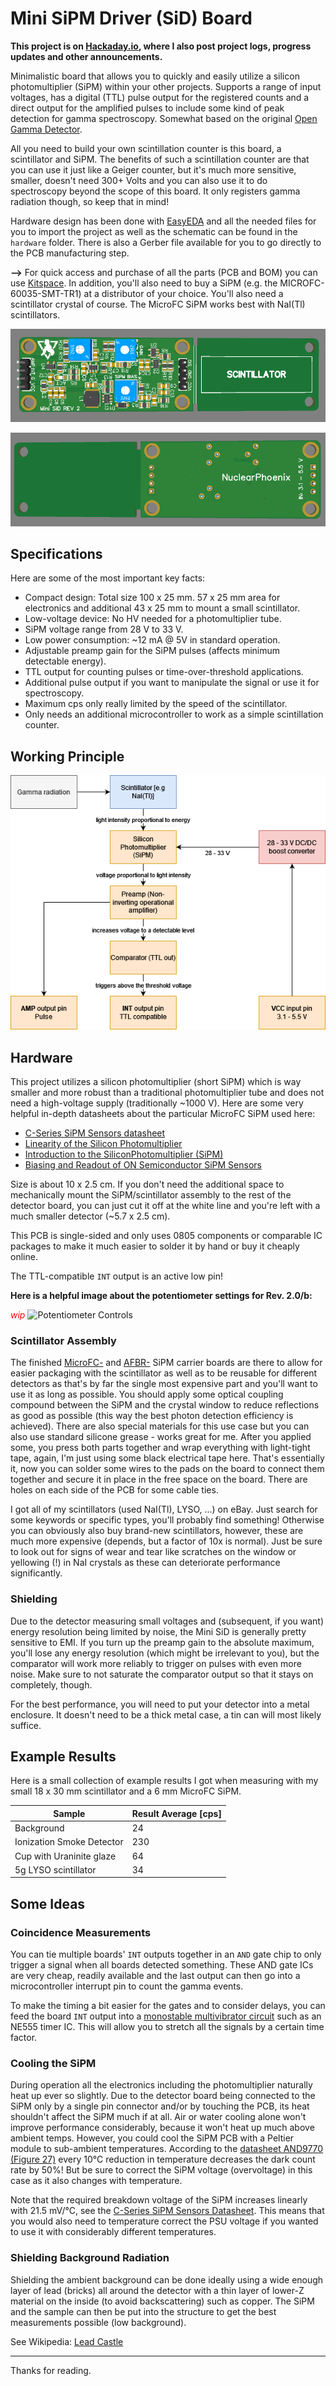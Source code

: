 # Mini SiPM Driver (SiD) Board

__This project is on [Hackaday.io](https://hackaday.io/project/188090-mini-sipm-driver-board), where I also post project logs, progress updates and other announcements.__

Minimalistic board that allows you to quickly and easily utilize a silicon photomultiplier (SiPM) within your other projects. Supports a range of input voltages, has a digital (TTL) pulse output for the registered counts and a direct output for the amplified pulses to include some kind of peak detection for gamma spectroscopy. Somewhat based on the original [Open Gamma Detector](https://github.com/Open-Gamma-Project/Open-Gamma-Detector).

All you need to build your own scintillation counter is this board, a scintillator and SiPM. The benefits of such a scintillation counter are that you can use it just like a Geiger counter, but it's much more sensitive, smaller, doesn't need 300+ Volts and you can also use it to do spectroscopy beyond the scope of this board. It only registers gamma radiation though, so keep that in mind!

Hardware design has been done with [EasyEDA](https://easyeda.com/) and all the needed files for you to import the project as well as the schematic can be found in the `hardware` folder. There is also a Gerber file available for you to go directly to the PCB manufacturing step.

**-->** For quick access and purchase of all the parts (PCB and BOM) you can use [Kitspace](https://kitspace.org/boards/github.com/Open-Gamma-Project/Mini-SiD/). In addition, you'll also need to buy a SiPM (e.g. the MICROFC-60035-SMT-TR1) at a distributor of your choice. You'll also need a scintillator crystal of course. The MicroFC SiPM works best with NaI(Tl) scintillators.

<p align="center">
  <img alt="Front side rendering of the PCB" title="Front side rendering of the PCB" src="docs/pcb_front.png">
</p>
<p align="center">
  <img alt="Back side rendering of the PCB" title="Back side rendering of the PCB" src="docs/pcb_back.png">
</p>

## Specifications

Here are some of the most important key facts:

* Compact design: Total size 100 x 25 mm. 57 x 25 mm area for electronics and additional 43 x 25 mm to mount a small scintillator.
* Low-voltage device: No HV needed for a photomultiplier tube.
* SiPM voltage range from 28 V to 33 V.
* Low power consumption: ~12 mA @ 5V in standard operation.
* Adjustable preamp gain for the SiPM pulses (affects minimum detectable energy).
* TTL output for counting pulses or time-over-threshold applications.
* Additional pulse output if you want to manipulate the signal or use it for spectroscopy.
* Maximum cps only really limited by the speed of the scintillator.
* Only needs an additional microcontroller to work as a simple scintillation counter.

## Working Principle

<p align="center">
  <img alt="Working Principle Flow Chart" title="Working Principle Flow Chart" src="docs/flow.drawio.png">
</p>

## Hardware

This project utilizes a silicon photomultiplier (short SiPM) which is way smaller and more robust than a traditional photomultiplier tube and does not need a high-voltage supply (traditionally ~1000 V). Here are some very helpful in-depth datasheets about the particular MicroFC SiPM used here:

* [C-Series SiPM Sensors datasheet](https://www.onsemi.com/pdf/datasheet/microc-series-d.pdf)
* [Linearity of the Silicon Photomultiplier](https://www.onsemi.com/pub/Collateral/AND9776-D.PDF)
* [Introduction to the SiliconPhotomultiplier (SiPM)](https://www.onsemi.com/pub/Collateral/AND9770-D.PDF)
* [Biasing and Readout of ON Semiconductor SiPM Sensors](https://www.onsemi.com/pub/Collateral/AND9782-D.PDF)

Size is about 10 x 2.5 cm. If you don't need the additional space to mechanically mount the SiPM/scintillator assembly to the rest of the detector board, you can just cut it off at the white line and you're left with a much smaller detector (~5.7 x 2.5 cm).

This PCB is single-sided and only uses 0805 components or comparable IC packages to make it much easier to solder it by hand or buy it cheaply online.

The TTL-compatible `INT` output is an active low pin!

**Here is a helpful image about the potentiometer settings for Rev. 2.0/b:**

<em style="color:red">wip</em>
![Potentiometer Controls](docs/controls.jpg)

### Scintillator Assembly

The finished [MicroFC-](https://github.com/Open-Gamma-Project/MicroFC-SiPM-Carrier-Board) and [AFBR-](https://github.com/Open-Gamma-Project/AFBR-SiPM-Carrier-Board) SiPM carrier boards are there to allow for easier packaging with the scintillator as well as to be reusable for different detectors as that's by far the single most expensive part and you'll want to use it as long as possible. You should apply some optical coupling compound between the SiPM and the crystal window to reduce reflections as good as possible (this way the best photon detection efficiency is achieved). There are also special materials for this use case but you can also use standard silicone grease - works great for me. After you applied some, you press both parts together and wrap everything with light-tight tape, again, I'm just using some black electrical tape here. That's essentially it, now you can solder some wires to the pads on the board to connect them together and secure it in place in the free space on the board. There are holes on each side of the PCB for some cable ties.

I got all of my scintillators (used NaI(Tl), LYSO, ...) on eBay. Just search for some keywords or specific types, you'll probably find something! Otherwise you can obviously also buy brand-new scintillators, however, these are much more expensive (depends, but a factor of 10x is normal). Just be sure to look out for signs of wear and tear like scratches on the window or yellowing (!) in NaI crystals as these can deteriorate performance significantly.

### Shielding

Due to the detector measuring small voltages and (subsequent, if you want) energy resolution being limited by noise, the Mini SiD is generally pretty sensitive to EMI. If you turn up the preamp gain to the absolute maximum, you'll lose any energy resolution (which might be irrelevant to you), but the comparator will work more reliably to trigger on pulses with even more noise. Make sure to not saturate the comparator output so that it stays on completely, though.

For the best performance, you will need to put your detector into a metal enclosure. It doesn't need to be a thick metal case, a tin can will most likely suffice.

## Example Results

Here is a small collection of example results I got when measuring with my small 18 x 30 mm scintillator and a 6 mm MicroFC SiPM.


| Sample | Result Average [cps] |
| --- | --- |
| Background | 24 |
| Ionization Smoke Detector | 230 |
| Cup with Uraninite glaze | 64 |
| 5g LYSO scintillator | 34 |

## Some Ideas

### Coincidence Measurements

You can tie multiple boards' `INT` outputs together in an `AND` gate chip to only trigger a signal when all boards detected something. These AND gate ICs are very cheap, readily available and the last output can then go into a microcontroller interrupt pin to count the gamma events.

To make the timing a bit easier for the gates and to consider delays, you can feed the board `INT` output into a [monostable multivibrator circuit](https://en.wikipedia.org/wiki/Multivibrator#Monostable) such as an NE555 timer IC. This will allow you to stretch all the signals by a certain time factor.

### Cooling the SiPM

During operation all the electronics including the photomultiplier naturally heat up ever so slightly. Due to the detector board being connected to the SiPM only by a single pin connector and/or by touching the PCB, its heat shouldn't affect the SiPM much if at all. Air or water cooling alone won't improve performance considerably, because it won't heat up much above ambient temps. However, you could cool the SiPM PCB with a Peltier module to sub-ambient temperatures. According to the [datasheet AND9770 (Figure 27)](https://www.onsemi.com/pub/Collateral/AND9770-D.PDF) every 10°C reduction in temperature decreases the dark count rate by 50%! But be sure to correct the SiPM voltage (overvoltage) in this case as it also changes with temperature.

Note that the required breakdown voltage of the SiPM increases linearly with 21.5 mV/°C, see the [C-Series SiPM Sensors Datasheet](https://www.onsemi.com/pdf/datasheet/microc-series-d.pdf). This means that you would also need to temperature correct the PSU voltage if you wanted to use it with considerably different temperatures.

### Shielding Background Radiation

Shielding the ambient background can be done ideally using a wide enough layer of lead (bricks) all around the detector with a thin layer of lower-Z material on the inside (to avoid backscattering) such as copper. The SiPM and the sample can then be put into the structure to get the best measurements possible (low background).

See Wikipedia: [Lead Castle](https://en.wikipedia.org/w/index.php?title=Lead_castle&oldid=991799816)

---

Thanks for reading.
